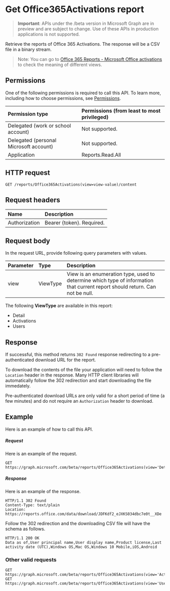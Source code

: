 # Get Office365Activations report

> **Important**: APIs under the /beta version in Microsoft Graph are in preview and are subject to change. Use of these APIs in production applications is not supported.

Retrieve the reports of Office 365 Activations. The response will be a CSV file in a binary stream.

> Note: You can go to [Office 365 Reports - Microsoft Office activations](https://support.office.com/client/Office-activations-87c24ae2-82e0-4d1e-be01-c3bcc3f18c60) to check the meaning of different views.

## Permissions

One of the following permissions is required to call this API. To learn more, including how to choose permissions, see [Permissions](../../../concepts/permissions_reference.md).

|Permission type      | Permissions (from least to most privileged)              | 
|:--------------------|:---------------------------------------------------------| 
|Delegated (work or school account) | Not supported.    | 
|Delegated (personal Microsoft account) | Not supported.    | 
|Application | Reports.Read.All | 


## HTTP request

<!-- { "blockType": "ignored" } -->

```http
GET /reports/Office365Activations(view=view-value)/content
```

## Request headers

| Name       | Description|
|:---------------|:----------|
| Authorization  | Bearer {token}. Required. |

## Request body

In the request URL, provide following query parameters with values.

| Parameter   | Type|Description|
|:---------------|:--------|:----------|
|view|ViewType|View is an enumeration type, used to determine which type of information that current report should return. Can not be null.|

The following **ViewType** are available in this report:

- Detail
- Activations
- Users

## Response

If successful, this method returns `302 Found` response redirecting to a pre-authenticated download URL for the report.

To download the contents of the file your application will need to follow the `Location` header in the response.
Many HTTP client libraries will automatically follow the 302 redirection and start downloading the file immedately.

Pre-authenticated download URLs are only valid for a short period of time (a few minutes) and do not require an `Authorization` header to download.

## Example

Here is an example of how to call this API.

##### Request

Here is an example of the request.
<!-- {
  "blockType": "request",
  "name": "reportroot_office365activations"
}-->

```http
GET https://graph.microsoft.com/beta/reports/Office365Activations(view='Detail')/content
```

##### Response

Here is an example of the response.
<!-- {
  "blockType": "response",
  "@odata.type": "stream"
} -->

```http
HTTP/1.1 302 Found
Content-Type: text/plain
Location: https://reports.office.com/data/download/JDFKdf2_eJXKS034dbc7e0t__XDe
```

Follow the 302 redirection and the downloading CSV file will have the schema as follows.
<!-- {
  "blockType": "response",
  "truncated": true,
  "@odata.type": "stream"
} -->

```http
HTTP/1.1 200 OK
Data as of,User principal name,User display name,Product license,Last activity date (UTC),Windows OS,Mac OS,Windows 10 Mobile,iOS,Android
```

### Other valid requests

<!-- {
  "blockType": "request",
  "name": "reportroot_office365activations"
}-->

```http
GET https://graph.microsoft.com/beta/reports/Office365Activations(view='Activations')/content
GET https://graph.microsoft.com/beta/reports/Office365Activations(view='Users')/content
```

<!-- uuid: 8fcb5dbc-d5aa-4681-8e31-b001d5168d79
2015-10-25 14:57:30 UTC -->
<!-- {
  "type": "#page.annotation",
  "description": "ReportRoot: Office365Activations",
  "keywords": "",
  "section": "documentation",
  "tocPath": ""
}-->